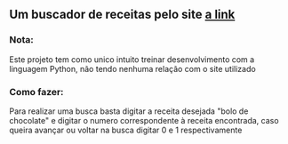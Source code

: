 ## Um buscador de receitas pelo site [a link](https://www.tudoreceitas.com) ##

### Nota:

Este projeto tem como unico intuito treinar desenvolvimento com a linguagem Python, não tendo nenhuma relação com o site utilizado

### Como fazer:

Para realizar uma busca basta digitar a receita desejada "bolo de chocolate" e digitar o numero correspondente à receita encontrada, caso queira avançar ou voltar na busca digitar 0 e 1 respectivamente

